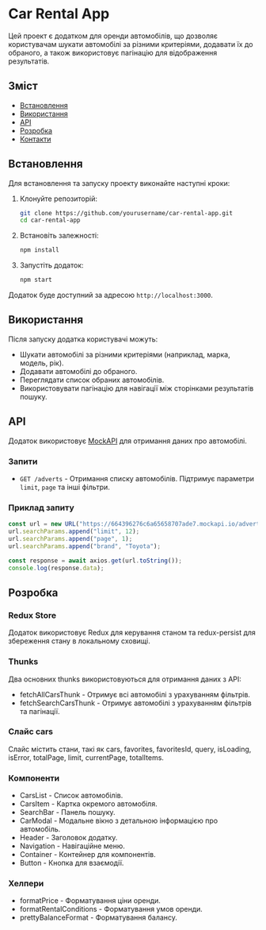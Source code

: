 # Car Rental App

Цей проект є додатком для оренди автомобілів, що дозволяє користувачам шукати автомобілі за різними критеріями, додавати їх до обраного, а також використовує пагінацію для відображення результатів.

## Зміст

- [Встановлення](#встановлення)
- [Використання](#використання)
- [API](#api)
- [Розробка](#розробка)
- [Контакти](#контакти)

## Встановлення

Для встановлення та запуску проекту виконайте наступні кроки:

1. Клонуйте репозиторій:

   ```sh
   git clone https://github.com/yourusername/car-rental-app.git
   cd car-rental-app
   ```

2. Встановіть залежності:

   ```sh
   npm install
   ```

3. Запустіть додаток:
   ```sh
   npm start
   ```

Додаток буде доступний за адресою `http://localhost:3000`.

## Використання

Після запуску додатка користувачі можуть:

- Шукати автомобілі за різними критеріями (наприклад, марка, модель, рік).
- Додавати автомобілі до обраного.
- Переглядати список обраних автомобілів.
- Використовувати пагінацію для навігації між сторінками результатів пошуку.

## API

Додаток використовує [MockAPI](https://mockapi.io/) для отримання даних про автомобілі.

### Запити

- `GET /adverts` - Отримання списку автомобілів. Підтримує параметри `limit`, `page` та інші фільтри.

### Приклад запиту

```javascript
const url = new URL("https://664396276c6a65658707ade7.mockapi.io/adverts");
url.searchParams.append("limit", 12);
url.searchParams.append("page", 1);
url.searchParams.append("brand", "Toyota");

const response = await axios.get(url.toString());
console.log(response.data);
```

## Розробка

### Redux Store

Додаток використовує Redux для керування станом та redux-persist для збереження стану в локальному сховищі.

### Thunks

Два основних thunks використовуються для отримання даних з API:

- fetchAllCarsThunk - Отримує всі автомобілі з урахуванням фільтрів.
- fetchSearchCarsThunk - Отримує автомобілі з урахуванням фільтрів та пагінації.

### Слайс cars

Слайс містить стани, такі як cars, favorites, favoritesId, query, isLoading, isError, totalPage, limit, currentPage, totalItems.

### Компоненти

- CarsList - Список автомобілів.
- CarsItem - Картка окремого автомобіля.
- SearchBar - Панель пошуку.
- CarModal - Модальне вікно з детальною інформацією про автомобіль.
- Header - Заголовок додатку.
- Navigation - Навігаційне меню.
- Container - Контейнер для компонентів.
- Button - Кнопка для взаємодії.

### Хелпери

- formatPrice - Форматування ціни оренди.
- formatRentalConditions - Форматування умов оренди.
- prettyBalanceFormat - Форматування балансу.

